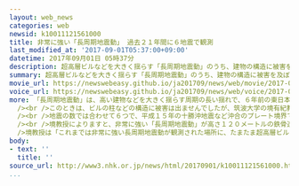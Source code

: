 ```yaml
---
layout: web_news
categories: web
newsid: k10011121561000
title: 非常に強い「長周期地震動」 過去２１年間に６地震で観測
last_modified_at: '2017-09-01T05:37:00+09:00'
datetime: 2017年09月01日 05時37分
description: 超高層ビルなどを大きく揺らす「長周期地震動」のうち、建物の構造に被害を及ぼすおそれのある非常に強い揺れが、過去２０年余りの間に６つの地震で観測されていたことが、専門家の分析でわかりました。リスクを認識し、対策を検討する必要があると指摘しています。
summary: 超高層ビルなどを大きく揺らす「長周期地震動」のうち、建物の構造に被害を及ぼすおそれのある非常に強い揺れが、過去２０年余りの間に６つの地震で観測されていたことが、専門家の分析でわかりました。リスクを認識し、対策を検討する必要があると指摘しています。
movie_url: https://newswebeasy.github.io/ja201709/news/web/movie/2017-09-01 09:47:56.384000+09:00/k10011121561000.mp4
voice_url: https://newswebeasy.github.io/ja201709/news/web/voice/2017-09-01 09:47:56.384000+09:00/k10011121561000.mp3
more: 「長周期地震動」は、高い建物などを大きく揺らす周期の長い揺れで、６年前の東日本大震災では、震源から遠く離れた東京や大阪などの超高層ビルが１０分以上揺れ続けました。<br
  /><br />このときは、ビルの柱などの構造に被害は出ませんでしたが、筑波大学の境有紀教授が去年５月までの２１年間に震度６弱以上の揺れを記録した全国の５１２の地震計のデータを分析したところ、全体の４％にあたる２１の地点で、ビルの構造に被害を及ぼすおそれのある非常に強い「長周期地震動」が観測されていたことがわかりました。<br
  /><br />地震の数では合わせて６つで、平成１５年の十勝沖地震など沖合のプレート境界で起きる「海溝型地震」に加え、去年４月の熊本地震や平成１６年の新潟県中越地震などの「直下型地震」も含まれています。<br
  /><br />境教授によりますと、非常に強い「長周期地震動」が高さ１２０メートルの鉄骨造の超高層ビルを襲った場合、柱が変形するなど、構造に深刻な被害が出るおそれがあるということです。<br
  />境教授は「これまでは非常に強い長周期地震動が観測された場所に、たまたま超高層ビルがなかったため深刻な被害が出なかったと考えられる」と述べ、今後はリスクを認識し、対策を検討する必要があると指摘しています。
body:
- text: ''
  title: ''
source_url: http://www3.nhk.or.jp/news/html/20170901/k10011121561000.html
...
```


